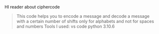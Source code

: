 HI reader
about ciphercode
>This code helps you to encode a message and decode a message with a certain number of shifts only for alphabets and not for spaces and numbers
Tools I used:
>vs code
>python 3.10.6
